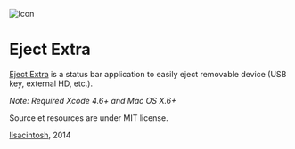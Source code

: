 ![Icon](http://lisacintosh.com/image/eject-extra.png)

Eject Extra
====

[Eject Extra](http://www.lisacintosh.com/old-projects/) is a status bar application to easily eject removable device (USB key, external HD, etc.).

_Note: Required Xcode 4.6+ and Mac OS X.6+_

Source et resources are under MIT license.

[lisacintosh](http://www.lisacintosh.com/), 2014
